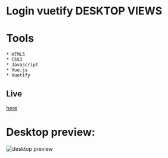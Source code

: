 # Login vuetify DESKTOP VIEWS
# Tools 
```
* HTML5
* CSS3
* Javascript
* Vue.js
* Vuetify
```

## Live 
<a href="https://login-dinamico.netlify.app" target="_blank">here</a>

# Desktop preview:

<img src="https://i.imgur.com/z1gwt5b.png" alt="desktop preview">
